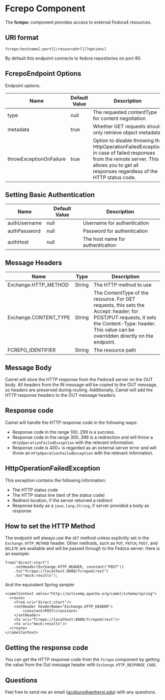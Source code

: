 Fcrepo Component
================

The **fcrepo:** component provides access to external Fedora4 resources.

URI format
----------

    fcrepo:hostname[:port][/resourceUrl][?options]

By default this endpoint connects to fedora repositories on port 80.

FcrepoEndpoint Options
-----------------------

Endpoint options.

| Name         |  Default Value | Description |
| ------------ | -------------- | ----------- |
| type         | null           | The requested contentType for content negotiation |
| metadata     | true           | Whether GET requests should only retrieve object metadata |
| throwExceptionOnFailure | true | Option to disable throwing the HttpOperationFailedException in case of failed responses from the remote server. This allows you to get all responses regardless of the HTTP status code. |

Setting Basic Authentication
----------------------------

| Name         | Default Value | Description |
| ------------ | ------------- | ----------- |
| authUsername | null          | Username for authentication |
| authPassword | null          | Password for authentication |
| authHost     | null          | The host name for authentication |

Message Headers
---------------

| Name     | Type   | Description |
| -------- | ------ | ----------- |
| Exchange.HTTP_METHOD | String | The HTTP method to use |
| Exchange.CONTENT_TYPE | String | The ContentType of the resource. For GET requests, this sets the Accept: header; for POST/PUT requests, it sets the Content-Type: header. This value can be overridden directly on the endpoint. |
| FCREPO_IDENTIFIER    | String | The resource path |

Message Body
------------

Camel will store the HTTP response from the Fedora4 server on the OUT body. All headers from the
IN message will be copied to the OUT message, so headers are preserved during routing. Additionally,
Camel will add the HTTP response headers to the OUT message headers.

Response code
-------------

Camel will handle the HTTP response code in the following ways:

* Response code in the range 100..299 is a success.
* Response code in the range 300..399 is a redirection and will throw a `HttpOperationFailedException` with the relevant information.
* Response code is 400+ is regarded as an external server error and will throw an `HttpOperationFailedException` with the relevant information.

HttpOperationFailedException
----------------------------

This exception contains the following information:

* The HTTP status code
* The HTTP status line (text of the status code)
* Redirect location, if the server returned a redirect
* Response body as a `java.lang.String`, if server provided a body as response

How to set the HTTP Method
--------------------------

The endpoint will always use the `GET` method unless explicitly set in the `Exchange.HTTP_METHOD` header.
Other methods, such as `PUT`, `PATCH`, `POST`, and `DELETE` are available and will be passed through 
to the Fedora server. Here is an example:

    from("direct:start")
        .setHeader(Exchange.HTTP_HEADER, constant("POST"))
        .to("fcrepo://localhost:8080/fcrepo4/rest")
        .to("mock:results");

And the equivalent Spring sample:

    <camelContext xmlns="http://activemq.apache.org/camel/schema/spring">
      <route>
        <from uri="direct:start"/>
        <setHeader headerName="Exchange.HTTP_HEADER">
            <constant>POST</constant>
        </setHeader>
        <to uri="fcrepo://localhost:8080/fcrepo4/rest"/>
        <to uri="mock:results"/>
      </route>
    </camelContext>

Getting the response code
-------------------------

You can get the HTTP response code from the `fcrepo` component by getting the value from the Out message header with `Exchange.HTTP_RESPONSE_CODE`.

Questions
---------

Feel free to send me an email (acoburn@amherst.edu) with any questions.

